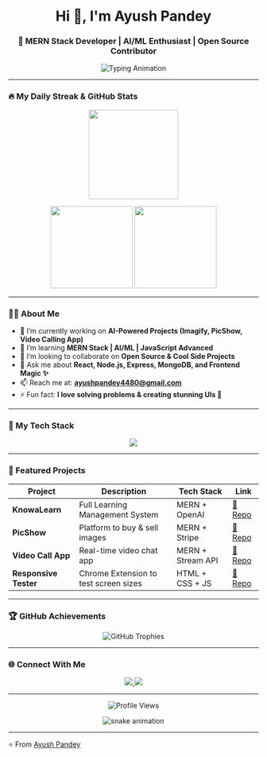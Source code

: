 <!-- Profile README for Ayush Pandey -->

<h1 align="center">Hi 👋, I'm Ayush Pandey</h1>
<h3 align="center">🚀 MERN Stack Developer | AI/ML Enthusiast | Open Source Contributor</h3>

<p align="center">
  <img src="https://readme-typing-svg.herokuapp.com?font=Fira+Code&size=24&pause=1000&color=00F7FF&center=true&vCenter=true&width=500&lines=Full+Stack+Developer;AI+Engineer+in+Making;Open+Source+Contributor;Love+to+Build+Cool+Projects" alt="Typing Animation" />
</p>

---

### 🔥 My Daily Streak & GitHub Stats

<p align="center">
  <img src="https://github-readme-streak-stats.herokuapp.com/?user=AyushPandey021&theme=radical" height="180" />
</p>

<p align="center">
  <img src="https://github-readme-stats.vercel.app/api?username=AyushPandey021&show_icons=true&theme=radical" height="165" />
  <img src="https://github-readme-stats.vercel.app/api/top-langs/?username=AyushPandey021&layout=compact&theme=radical" height="165" />
</p>

---

### 🧑‍💻 About Me  

- 🔭 I’m currently working on **AI-Powered Projects (Imagify, PicShow, Video Calling App)**  
- 🌱 I’m learning **MERN Stack | AI/ML | JavaScript Advanced**  
- 👯 I’m looking to collaborate on **Open Source & Cool Side Projects**  
- 💬 Ask me about **React, Node.js, Express, MongoDB, and Frontend Magic ✨**  
- 📫 Reach me at: **ayushpandey4480@gmail.com**  
- ⚡ Fun fact: **I love solving problems & creating stunning UIs 🎨**

---

### 🚀 My Tech Stack  

<p align="center">
  <img src="https://skillicons.dev/icons?i=react,nodejs,express,mongodb,tailwind,js,html,css,git,github,vscode,figma" />
</p>

---

### 📂 Featured Projects  

| Project | Description | Tech Stack | Link |
|--------|-------------|-----------|------|
| **KnowaLearn** | Full Learning Management System | MERN + OpenAI | [🔗 Repo](https://lms-testing-static-front.onrender.com/) |
| **PicShow** | Platform to buy & sell images | MERN + Stripe | [🔗 Repo](https://github.com/AyushPandey021/picshow) |
| **Video Call App** | Real-time video chat app | MERN + Stream API | [🔗 Repo](https://github.com/AyushPandey021/video-call-app) |
| **Responsive Tester** | Chrome Extension to test screen sizes | HTML + CSS + JS | [🔗 Repo](https://github.com/AyushPandey021/responsive-tester) |

---

### 🏆 GitHub Achievements  

<p align="center">
  <img src="https://github-profile-trophy.vercel.app/?username=AyushPandey021&theme=radical&no-frame=true&row=1&column=7" alt="GitHub Trophies" />
</p>

---

### 🌐 Connect With Me  

<p align="center">
  <a href="https://www.linkedin.com/in/ayush-pandey-05922a266" target="_blank">
    <img src="https://img.shields.io/badge/LinkedIn-0077B5?style=for-the-badge&logo=linkedin&logoColor=white" />
  </a>
  <a href="mailto:ayushpandey4480@gmail.com">
    <img src="https://img.shields.io/badge/Email-D14836?style=for-the-badge&logo=gmail&logoColor=white" />
  </a>
</p>

---

<p align="center">
  <img src="https://komarev.com/ghpvc/?username=AyushPandey021&label=Profile%20Views&color=brightgreen&style=flat" alt="Profile Views" />
</p>

<p align="center">
  <img src="https://raw.githubusercontent.com/AyushPandey021/AyushPandey021/output/github-contribution-grid-snake.svg" alt="snake animation" />
</p>

---

⭐️ From [Ayush Pandey](https://github.com/AyushPandey021)

